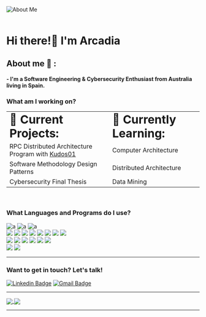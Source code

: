 ![About Me](https://media-exp1.licdn.com/dms/image/C4E16AQEYUaGQC7EtJg/profile-displaybackgroundimage-shrink_350_1400/0/1637790752253?e=1643241600&v=beta&t=3DyaYu68WmemgCLYh0uBybApnGpJIqrXfLjuqCR09wY)
<br>
<br>
# Hi there!:wave: I'm Arcadia
## About me 💬 :
#### - I'm a Software Engineering & Cybersecurity Enthusiast from Australia living in Spain.

<h3> What am I working on? </h3>
<table>
 <tr>
    <td><b style="font-size:30px"> 📝 Current Projects: </b></td>
    <td><b style="font-size:30px"> 📖 Currently Learning: </b></td>
 </tr>
 <tr>
    <td> RPC Distributed Architecture Program with <a href="https://github.com/Kudos01">Kudos01</a></td>
    <td> Computer Architecture</td>
 </tr>
 <tr>
   <td>Software Methodology Design Patterns</td>
   <td>Distributed Architecture</td>
 </tr>
 <tr>
  <td>Cybersecurity Final Thesis</td>
  <td>Data Mining</td>
 </tr>
</table>
<br>

<h3>What Languages and Programs do I use?</h3>

![a](https://img.shields.io/badge/OS-Linux-informational?style=flat&logo=linux&logoColor=white&color=7e8ebf)
![a](https://img.shields.io/badge/OS-Kali-informational?style=flat&logo=kalilinux&logoColor=white&color=7e8ebf)
![a](https://img.shields.io/badge/OS-Windows10-informational?style=flat&logo=windows&logoColor=white&color=7e8ebf)
<br>
![](https://img.shields.io/badge/Code-C-informational?style=flat&logo=c&logoColor=white&color=9776b8)
![](https://img.shields.io/badge/Code-C++-informational?style=flat&logo=cpp&logoColor=white&color=9776b8)
![](https://img.shields.io/badge/Code-Java-informational?style=flat&logo=java&logoColor=white&color=9776b8)
![](https://img.shields.io/badge/Code-Python-informational?style=flat&logo=python&logoColor=white&color=9776b8)
![](https://img.shields.io/badge/Code-JavaScript-informational?style=flat&logo=javascript&logoColor=white&color=9776b8)
![](https://img.shields.io/badge/Code-CSS3-informational?style=flat&logo=css3&logoColor=white&color=9776b8)
![](https://img.shields.io/badge/Code-HTML5-informational?style=flat&logo=html5&logoColor=white&color=9776b8)
![](https://img.shields.io/badge/Code-swift-informational?style=flat&logo=swift&logoColor=white&color=9776b8)
<br>
![](https://img.shields.io/badge/Tools-PostgreSQL-informational?style=flat&logo=postgresql&logoColor=white&color=ab69cf)
![](https://img.shields.io/badge/Tools-Docker-informational?style=flat&logo=docker&logoColor=white&color=ab69cf)
![](https://img.shields.io/badge/Tools-Nessus-informational?style=flat&logo=nessus&logoColor=white&color=ab69cf)
![](https://img.shields.io/badge/Tools-Wireshark-informational?style=flat&logo=wireshark&logoColor=white&color=ab69cf)
![](https://img.shields.io/badge/Tools-Nmap-informational?style=flat&logo=nmap&logoColor=white&color=ab69cf)
![](https://img.shields.io/badge/Shell-Bash-informational?style=flat&logo=gnu-bash&logoColor=white&color=ab69cf)
<br>
![](https://img.shields.io/badge/Editor-IntelliJ_IDEA-informational?style=flat&logo=intellij-idea&logoColor=white&color=643578)
![](https://img.shields.io/badge/Editor-Visual_Studio_Code-informational?style=flat&logo=visualstudiocode-idea&logoColor=white&color=643578)

---

### Want to get in touch? Let's talk!
[![Linkedin Badge](https://img.shields.io/badge/-Arcadia_Youlten-blue?style=flat-square&logo=Linkedin&logoColor=white&link=https://www.linkedin.com/in/ayoul10/)](https://www.linkedin.com/in/ayoul10/)
[![Gmail Badge](https://img.shields.io/badge/-youltenarcadia@gmail.com-d14836?style=flat-square&logo=Gmail&logoColor=white&link=mailto:youltenarcadia@gmail.com)](youltenarcadia@gmail.com)

---

<a href="https://github.com/ayoul10/ayoul10/">
  <img align="center" src="https://github-readme-stats.vercel.app/api/top-langs/?username=ayoul10&theme=material-palenight&langs_count=3" />
</a>
<a href="https://github.com/ayoul10/ayoul10/">
  <img align="center" src="https://github-readme-stats.vercel.app/api?username=ayoul10&show_icons=true&line_height=27&count_private=true&theme=material-palenight"/>
</a>

---
